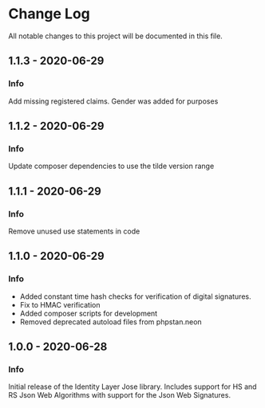 # Change Log
All notable changes to this project will be documented in this file.

## 1.1.3 - 2020-06-29
### Info
Add missing registered claims. Gender was added for purposes

## 1.1.2 - 2020-06-29
### Info
Update composer dependencies to use the tilde version range

## 1.1.1 - 2020-06-29
### Info
Remove unused use statements in code

## 1.1.0 - 2020-06-29
### Info
* Added constant time hash checks for verification of digital signatures.
* Fix to HMAC verification
* Added composer scripts for development
* Removed deprecated autoload files from phpstan.neon 

## 1.0.0 - 2020-06-28
### Info
Initial release of the Identity Layer Jose library. Includes support
for HS and RS Json Web Algorithms with support for the Json Web Signatures. 